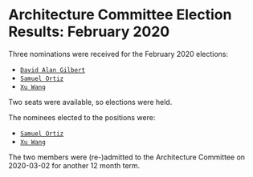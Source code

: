 # Architecture Committee Election Results: February 2020

Three nominations were received for the February 2020 elections:

- [`David Alan Gilbert`](https://github.com/dagrh)
- [`Samuel Ortiz`](https://github.com/sameo)
- [`Xu Wang`](https://github.com/gnawux)

Two seats were available, so elections were held.

The nominees elected to the positions were:

- [`Samuel Ortiz`](https://github.com/sameo)
- [`Xu Wang`](https://github.com/gnawux)

The two members were (re-)admitted to the Architecture Committee on 2020-03-02
for another 12 month term.
